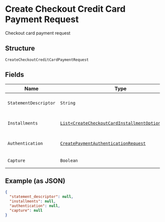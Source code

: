 
# Create Checkout Credit Card Payment Request

Checkout card payment request

## Structure

`CreateCheckoutCreditCardPaymentRequest`

## Fields

| Name | Type | Tags | Description | Getter | Setter |
|  --- | --- | --- | --- | --- | --- |
| `StatementDescriptor` | `String` | Optional | Card invoice text descriptor | String getStatementDescriptor() | setStatementDescriptor(String statementDescriptor) |
| `Installments` | [`List<CreateCheckoutCardInstallmentOptionRequest>`](../../doc/models/create-checkout-card-installment-option-request.md) | Optional | Payment installment options | List<CreateCheckoutCardInstallmentOptionRequest> getInstallments() | setInstallments(List<CreateCheckoutCardInstallmentOptionRequest> installments) |
| `Authentication` | [`CreatePaymentAuthenticationRequest`](../../doc/models/create-payment-authentication-request.md) | Optional | Creates payment authentication | CreatePaymentAuthenticationRequest getAuthentication() | setAuthentication(CreatePaymentAuthenticationRequest authentication) |
| `Capture` | `Boolean` | Optional | Authorize and capture? | Boolean getCapture() | setCapture(Boolean capture) |

## Example (as JSON)

```json
{
  "statement_descriptor": null,
  "installments": null,
  "authentication": null,
  "capture": null
}
```

